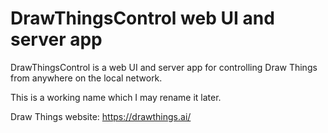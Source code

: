 # DrawThingsControl web UI and server app

DrawThingsControl is a web UI and server app for controlling Draw Things from anywhere on the local network.

This is a working name which I may rename it later.

Draw Things website: https://drawthings.ai/